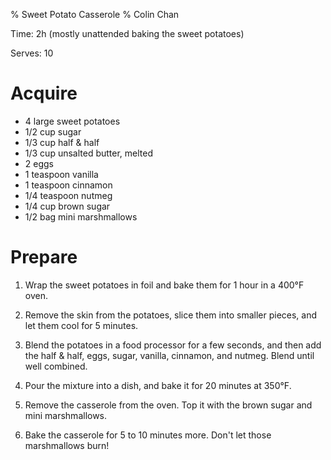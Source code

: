 % Sweet Potato Casserole
% Colin Chan

Time: 2h (mostly unattended baking the sweet potatoes)

Serves: 10

# Acquire

*   4 large sweet potatoes
*   1/2 cup sugar
*   1/3 cup half & half
*   1/3 cup unsalted butter, melted
*   2 eggs
*   1 teaspoon vanilla
*   1 teaspoon cinnamon
*   1/4 teaspoon nutmeg
*   1/4 cup brown sugar
*   1/2 bag mini marshmallows

# Prepare

1.  Wrap the sweet potatoes in foil and bake them for 1 hour in a 400°F oven.

2.  Remove the skin from the potatoes, slice them into smaller pieces, and
    let them cool for 5 minutes.

3.  Blend the potatoes in a food processor for a few seconds, and then add
    the half & half, eggs, sugar, vanilla, cinnamon, and nutmeg. Blend until
    well combined.

4.  Pour the mixture into a dish, and bake it for 20 minutes at 350°F.

5.  Remove the casserole from the oven. Top it with the brown sugar and mini
    marshmallows.

6.  Bake the casserole for 5 to 10 minutes more. Don't let those marshmallows
    burn!
